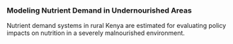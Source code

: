 ### Modeling Nutrient Demand in Undernourished Areas
Nutrient demand systems in rural Kenya are estimated for evaluating policy impacts on nutrition in a severely malnourished environment.
